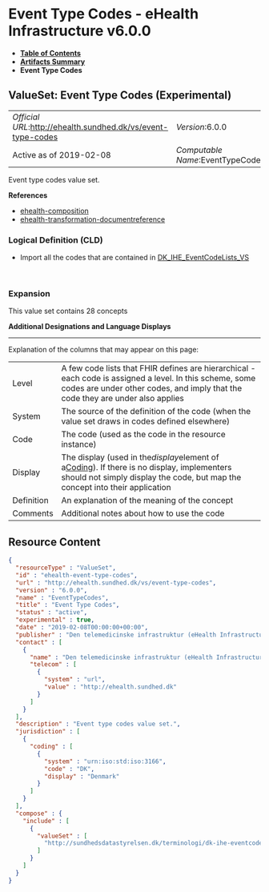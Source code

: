 # Event Type Codes - eHealth Infrastructure v6.0.0

* [**Table of Contents**](toc.md)
* [**Artifacts Summary**](artifacts.md)
* **Event Type Codes**

## ValueSet: Event Type Codes (Experimental) 

| | |
| :--- | :--- |
| *Official URL*:http://ehealth.sundhed.dk/vs/event-type-codes | *Version*:6.0.0 |
| Active as of 2019-02-08 | *Computable Name*:EventTypeCodes |

 
Event type codes value set. 

 **References** 

* [ehealth-composition](StructureDefinition-ehealth-composition.md)
* [ehealth-transformation-documentreference](StructureDefinition-ehealth-transformation-documentreference.md)

### Logical Definition (CLD)

* Import all the codes that are contained in [DK_IHE_EventCodeLists_VS](ValueSet-dk-ihe-eventcodelists-vs.md)

 

### Expansion

This value set contains 28 concepts

**Additional Designations and Language Displays**

-------

 Explanation of the columns that may appear on this page: 

| | |
| :--- | :--- |
| Level | A few code lists that FHIR defines are hierarchical - each code is assigned a level. In this scheme, some codes are under other codes, and imply that the code they are under also applies |
| System | The source of the definition of the code (when the value set draws in codes defined elsewhere) |
| Code | The code (used as the code in the resource instance) |
| Display | The display (used in the*display*element of a[Coding](http://hl7.org/fhir/R4/datatypes.html#Coding)). If there is no display, implementers should not simply display the code, but map the concept into their application |
| Definition | An explanation of the meaning of the concept |
| Comments | Additional notes about how to use the code |



## Resource Content

```json
{
  "resourceType" : "ValueSet",
  "id" : "ehealth-event-type-codes",
  "url" : "http://ehealth.sundhed.dk/vs/event-type-codes",
  "version" : "6.0.0",
  "name" : "EventTypeCodes",
  "title" : "Event Type Codes",
  "status" : "active",
  "experimental" : true,
  "date" : "2019-02-08T00:00:00+00:00",
  "publisher" : "Den telemedicinske infrastruktur (eHealth Infrastructure)",
  "contact" : [
    {
      "name" : "Den telemedicinske infrastruktur (eHealth Infrastructure)",
      "telecom" : [
        {
          "system" : "url",
          "value" : "http://ehealth.sundhed.dk"
        }
      ]
    }
  ],
  "description" : "Event type codes value set.",
  "jurisdiction" : [
    {
      "coding" : [
        {
          "system" : "urn:iso:std:iso:3166",
          "code" : "DK",
          "display" : "Denmark"
        }
      ]
    }
  ],
  "compose" : {
    "include" : [
      {
        "valueSet" : [
          "http://sundhedsdatastyrelsen.dk/terminologi/dk-ihe-eventcodelists-vs"
        ]
      }
    ]
  }
}

```

